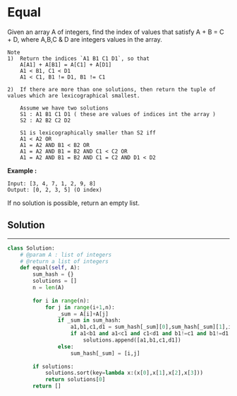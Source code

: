 <h1>Equal</h1>

<p>Given an array A of integers, find the index of values that satisfy A + B = C + D, where A,B,C & D are integers values in the array.

    Note
    1)  Return the indices `A1 B1 C1 D1`, so that 
        A[A1] + A[B1] = A[C1] + A[D1]
        A1 < B1, C1 < D1
        A1 < C1, B1 != D1, B1 != C1 

    2)  If there are more than one solutions, then return the tuple of values which are lexicographical smallest. 

        Assume we have two solutions
        S1 : A1 B1 C1 D1 ( these are values of indices int the array )  
        S2 : A2 B2 C2 D2

        S1 is lexicographically smaller than S2 iff
        A1 < A2 OR
        A1 = A2 AND B1 < B2 OR
        A1 = A2 AND B1 = B2 AND C1 < C2 OR 
        A1 = A2 AND B1 = B2 AND C1 = C2 AND D1 < D2
</p>

<p><b>Example :</b>
<br>

    Input: [3, 4, 7, 1, 2, 9, 8]
    Output: [0, 2, 3, 5] (O index)

If no solution is possible, return an empty list.
</p>

<h2>Solution</h2>

***

```python
class Solution:
    # @param A : list of integers
    # @return a list of integers
    def equal(self, A):
        sum_hash = {}
        solutions = []
        n = len(A)
        
        for i in range(n):
            for j in range(i+1,n):
                _sum = A[i]+A[j]
                if _sum in sum_hash:
                    a1,b1,c1,d1 = sum_hash[_sum][0],sum_hash[_sum][1],i,j
                    if a1<b1 and a1<c1 and c1<d1 and b1!=c1 and b1!=d1:
                        solutions.append([a1,b1,c1,d1])
                else:
                    sum_hash[_sum] = [i,j]
        
        if solutions:
            solutions.sort(key=lambda x:(x[0],x[1],x[2],x[3]))
            return solutions[0]
        return []
```
